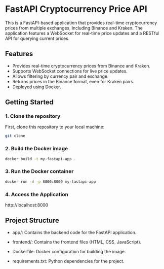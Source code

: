 # FastAPI Cryptocurrency Price API

This is a FastAPI-based application that provides real-time cryptocurrency prices from multiple exchanges, including Binance and Kraken. The application features a WebSocket for real-time price updates and a RESTful API for querying current prices.

## Features

- Provides real-time cryptocurrency prices from Binance and Kraken.
- Supports WebSocket connections for live price updates.
- Allows filtering by currency pair and exchange.
- Returns prices in the Binance format, even for Kraken pairs.
- Deployed using Docker.


## Getting Started

### 1. Clone the repository

First, clone this repository to your local machine:

```bash
git clone
```

### 2. Build the Docker image

```bash
docker build -t my-fastapi-app .
```

### 3. Run the Docker container

```bash
docker run -d -p 8000:8000 my-fastapi-app
```

### 4. Access the Application

http://localhost:8000


## Project Structure

- app/: Contains the backend code for the FastAPI application.

- frontend/: Contains the frontend files (HTML, CSS, JavaScript).

- Dockerfile: Docker configuration for building the image.

- requirements.txt: Python dependencies for the project.
